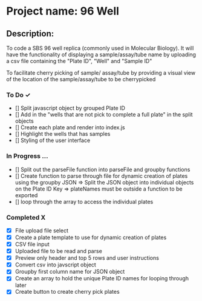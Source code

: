 # Project name: 96 Well

## Description:
To code a SBS 96 well replica (commonly used in Molecular Biology). It will have the functionality of displaying a sample/assay/tube name by uploading a csv file containing the "Plate ID", "Well" and "Sample ID"

To facilitate cherry picking of sample/ assay/tube by providing a visual view of the location of the sample/assay/tube to be cherrypicked

### To Do ✓
- [] Split javascript object by grouped Plate ID
- [] Add in the "wells that are not pick to complete a full plate" in the split objects
- [] Create each plate and render into index.js
- [] Highlight the wells that has samples
- [] Styling of the user interface

### In Progress ...
- [] Split out the parseFile function into parseFile and groupby functions
- [] Create function to parse through file for dynamic creation of plates using the groupby JSON => Split the JSON object into individual objects on the Plate ID Key => plateNames must be outside a function to be exported
- [] loop through the array to access the individual plates


### Completed X
- [x] File upload file select
- [x] Create a plate template to use for dynamic creation of plates
- [x] CSV file input 
- [x] Uploaded file to be read and parse
- [x] Preview only header and top 5 rows and user instructions
- [x] Convert csv into javscript object
- [x] Groupby first column name for JSON object
- [x] Create an array to hold the unique Plate ID names for looping through later
- [x] Create button to create cherry pick plates 
